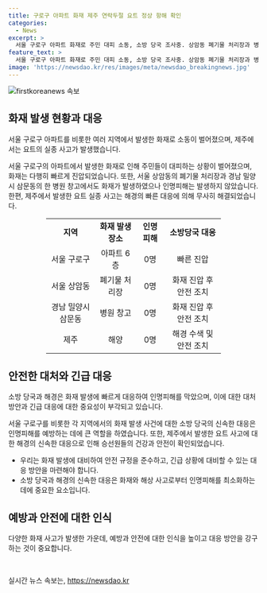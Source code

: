 ```yaml
---
title: 구로구 아파트 화재 제주 연락두절 요트 정상 항해 확인
categories:
  - News
excerpt: >
  서울 구로구 아파트 화재로 주민 대피 소동, 소방 당국 조사중. 상암동 폐기물 처리장과 병원 창고에서도 화재 발생. 한편, 제주 해역에서 실종된 요트는 무사히 정상 항행 중. 정확한 사고 경위 조사 중. (150자)
feature_text: >
  서울 구로구 아파트 화재로 주민 대피 소동, 소방 당국 조사중. 상암동 폐기물 처리장과 병원 창고에서도 화재 발생. 한편, 제주 해역에서 실종된 요트는 무사히 정상 항행 중. 정확한 사고 경위 조사 중. (150자)
image: 'https://newsdao.kr/res/images/meta/newsdao_breakingnews.jpg'
---
```


<p><img src="https://newsdao.kr/res/images/meta/newsdao_breakingnews.jpg" alt="firstkoreanews 속보" /></p>

<h2 data-ke-size="size26">화재 발생 현황과 대응</h2>

<p>서울 구로구 아파트를 비롯한 여러 지역에서 발생한 화재로 소동이 벌어졌으며, 제주에서는 요트의 실종 사고가 발생했습니다.</p>

<p data-ke-size="size16">서울 구로구의 아파트에서 발생한 화재로 인해 주민들이 대피하는 상황이 벌어졌으며, 화재는 다행히 빠르게 진압되었습니다. 또한, 서울 상암동의 폐기물 처리장과 경남 밀양시 삼문동의 한 병원 창고에서도 화재가 발생하였으나 인명피해는 발생하지 않았습니다. 한편, 제주에서 발생한 요트 실종 사고는 해경의 빠른 대응에 의해 무사히 해결되었습니다.</p>

<table style="width: 70%; margin-left: auto; margin-right: auto;">
  <tbody>
    <tr>
      <td style="text-align: center; height: 17px;"><b>지역</b></td>
      <td style="text-align: center; height: 17px;"><b>화재 발생 장소</b></td>
      <td style="text-align: center; height: 17px;"><b>인명피해</b></td>
      <td style="text-align: center; height: 17px;"><b>소방당국 대응</b></td>
    </tr>
    <tr>
      <td style="text-align: center; height: 17px;">서울 구로구</td>
      <td style="text-align: center; height: 17px;">아파트 6층</td>
      <td style="text-align: center; height: 17px;">0명</td>
      <td style="text-align: center; height: 17px;">빠른 진압</td>
    </tr>
    <tr>
      <td style="text-align: center; height: 17px;">서울 상암동</td>
      <td style="text-align: center; height: 17px;">폐기물 처리장</td>
      <td style="text-align: center; height: 17px;">0명</td>
      <td style="text-align: center; height: 17px;">화재 진압 후 안전 조치</td>
    </tr>
    <tr>
      <td style="text-align: center; height: 17px;">경남 밀양시 삼문동</td>
      <td style="text-align: center; height: 17px;">병원 창고</td>
      <td style="text-align: center; height: 17px;">0명</td>
      <td style="text-align: center; height: 17px;">화재 진압 후 안전 조치</td>
    </tr>
    <tr>
      <td style="text-align: center; height: 17px;">제주</td>
      <td style="text-align: center; height: 17px;">해양</td>
      <td style="text-align: center; height: 17px;">0명</td>
      <td style="text-align: center; height: 17px;">해경 수색 및 안전 조치</td>
    </tr>
  </tbody>
</table>

<h2 data-ke-size="size26">안전한 대처와 긴급 대응</h2>

<p>소방 당국과 해경은 화재 발생에 빠르게 대응하여 인명피해를 막았으며, 이에 대한 대처 방안과 긴급 대응에 대한 중요성이 부각되고 있습니다.</p>

<p data-ke-size="size16">서울 구로구를 비롯한 각 지역에서의 화재 발생 사건에 대한 소방 당국의 신속한 대응은 인명피해를 예방하는 데에 큰 역할을 하였습니다. 또한, 제주에서 발생한 요트 사고에 대한 해경의 신속한 대응으로 인해 승선원들의 건강과 안전이 확인되었습니다.</p>

<ul>
  <li>우리는 화재 발생에 대비하여 안전 규정을 준수하고, 긴급 상황에 대비할 수 있는 대응 방안을 마련해야 합니다.</li>
  <li>소방 당국과 해경의 신속한 대응은 화재와 해상 사고로부터 인명피해를 최소화하는 데에 중요한 요소입니다.</li>
</ul>

<h2 data-ke-size="size26">예방과 안전에 대한 인식</h2>

<p>다양한 화재 사고가 발생한 가운데, 예방과 안전에 대한 인식을 높이고 대응 방안을 강구하는 것이 중요합니다.</p>

<p data-ke-size="size16">&nbsp;</p>
실시간 뉴스 속보는, <a href="https://newsdao.kr" rel="dofollow">https://newsdao.kr</a>


